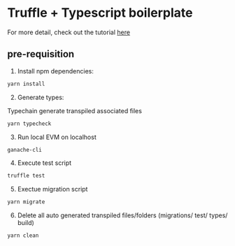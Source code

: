 # Truffle + Typescript boilerplate

For more detail, check out the tutorial [here](https://youtu.be/NbFq0hvNpGA)

## pre-requisition

1. Install npm dependencies:

```sh
yarn install
```

2. Generate types:

Typechain generate transpiled associated files

```sh
yarn typecheck
```

3. Run local EVM on localhost

```sh
ganache-cli
```

4. Execute test script

```sh
truffle test
```

5. Exectue migration script

```sh
yarn migrate
```

6. Delete all auto generated transpiled files/folders (migrations/ test/ types/ build)

```sh
yarn clean
```
